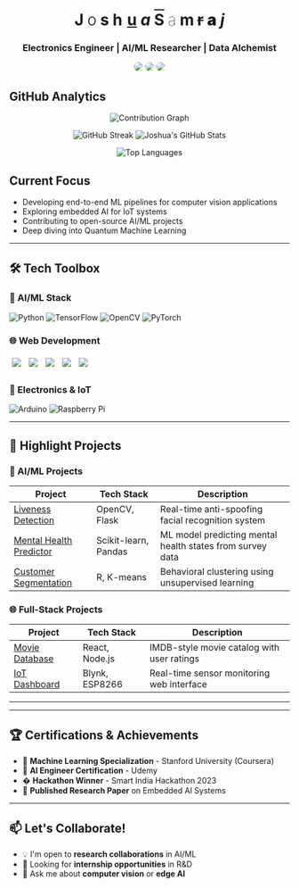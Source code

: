 <h1 align="center">
  <span>J</span>
  <span style="font-weight: 300">o</span>
  <span style="font-weight: 700">s</span>
  <span style="letter-spacing: 2px">h</span>
  <span style="text-decoration: underline">u</span>
  <span style="font-style: italic">a</span>
  <span> </span>
  <span style="text-decoration: overline">S</span>
  <span style="font-weight: 100">a</span>
  <span style="letter-spacing: -1px">m</span>
  <span style="text-decoration: line-through">r</span>
  <span style="font-weight: 900">a</span>
  <span style="font-style: oblique">j</span>
</h1>
<h3 align="center">Electronics Engineer | AI/ML Researcher | Data Alchemist</h3>
<p align="center">
  <a href="https://www.linkedin.com/in/joshua-samraj-j-64a316263"><img src="https://img.shields.io/badge/LinkedIn-0A66C2?style=for-the-badge&logo=linkedin&logoColor=white" style="transition: all 0.3s; border-radius: 8px;" onmouseover="this.style.transform='scale(1.05)';this.style.boxShadow='0 0 10px rgba(10,102,194,0.5)'" onmouseout="this.style.transform='scale(1)';this.style.boxShadow='none'"/></a>
  <a href="mailto:j.joshuasamraj@gmail.com"><img src="https://img.shields.io/badge/Gmail-EA4335?style=for-the-badge&logo=gmail&logoColor=white" style="transition: all 0.3s; border-radius: 8px;" onmouseover="this.style.transform='scale(1.05)';this.style.boxShadow='0 0 10px rgba(234,67,53,0.5)'" onmouseout="this.style.transform='scale(1)';this.style.boxShadow='none'"/></a>
  <a href="[YOUR_PORTFOLIO_URL_HERE](https://static-portfolio-six.vercel.app)"><img src="https://img.shields.io/badge/Portfolio-FF5722?style=for-the-badge&logo=about.me&logoColor=white" style="transition: all 0.3s; border-radius: 8px;" onmouseover="this.style.transform='scale(1.05)';this.style.boxShadow='0 0 10px rgba(255,87,34,0.5)'" onmouseout="this.style.transform='scale(1)';this.style.boxShadow='none'"/></a>
</p>

##  GitHub Analytics

<div align="center">
  
  ![Contribution Graph](https://github-readme-activity-graph.vercel.app/graph?username=Joshua-Samraj&theme=react-dark&hide_border=true&area=true)

  ![GitHub Streak](https://github-readme-streak-stats.herokuapp.com/?user=Joshua-Samraj&theme=radical&hide_border=true)
  ![Joshua's GitHub Stats](https://github-readme-stats.vercel.app/api?username=Joshua-Samraj&show_icons=true&count_private=true&theme=radical&hide_border=true)
  
  ![Top Languages](https://github-readme-stats.vercel.app/api/top-langs/?username=Joshua-Samraj&layout=compact&theme=radical&hide_border=true)
  

</div>


##  Current Focus

-  Developing end-to-end ML pipelines for computer vision applications  
-  Exploring embedded AI for IoT systems  
-  Contributing to open-source AI/ML projects  
-  Deep diving into Quantum Machine Learning  

---

## 🛠️ Tech Toolbox

### 🤖 AI/ML Stack
![Python](https://img.shields.io/badge/Python-3776AB?style=flat-square&logo=python&logoColor=white)
![TensorFlow](https://img.shields.io/badge/TensorFlow-FF6F00?style=flat-square&logo=tensorflow&logoColor=white)
![OpenCV](https://img.shields.io/badge/OpenCV-5C3EE8?style=flat-square&logo=opencv&logoColor=white)
![PyTorch](https://img.shields.io/badge/PyTorch-EE4C2C?style=flat-square&logo=pytorch&logoColor=white)

### 🌐 Web Development
<p align="left">
  <a href="#"><img src="https://img.shields.io/badge/Flask-000000?style=for-the-badge&logo=flask&logoColor=white" style="margin: 5px; transition: all 0.3s;" onmouseover="this.style.transform='scale(1.1)'" onmouseout="this.style.transform='scale(1)'"/></a>
  <a href="#"><img src="https://img.shields.io/badge/Django-092E20?style=for-the-badge&logo=django&logoColor=white" style="margin: 5px; transition: all 0.3s;" onmouseover="this.style.transform='scale(1.1)'" onmouseout="this.style.transform='scale(1)'"/></a>
  <a href="#"><img src="https://img.shields.io/badge/React-61DAFB?style=for-the-badge&logo=react&logoColor=black" style="margin: 5px; transition: all 0.3s;" onmouseover="this.style.transform='scale(1.1)'" onmouseout="this.style.transform='scale(1)'"/></a>
  <a href="#"><img src="https://img.shields.io/badge/Streamlit-FF4B4B?style=for-the-badge&logo=streamlit&logoColor=white" style="margin: 5px; transition: all 0.3s;" onmouseover="this.style.transform='scale(1.1)'" onmouseout="this.style.transform='scale(1)'"/></a>
  <a href="#"><img src="https://img.shields.io/badge/MongoDB-47A248?style=for-the-badge&logo=mongodb&logoColor=white" style="margin: 5px; transition: all 0.3s;" onmouseover="this.style.transform='scale(1.1)'" onmouseout="this.style.transform='scale(1)'"/></a>
</p>

### 🔌 Electronics & IoT
![Arduino](https://img.shields.io/badge/Arduino-00979D?style=flat-square&logo=arduino&logoColor=white)
![Raspberry Pi](https://img.shields.io/badge/Raspberry%20Pi-C51A4A?style=flat-square&logo=raspberrypi&logoColor=white)

---

## 🎯 Highlight Projects

### 🧠 AI/ML Projects
| Project | Tech Stack | Description |
|---------|------------|-------------|
| [Liveness Detection](https://github.com/Joshua-Samraj/Flask-Liviness-detection) | OpenCV, Flask | Real-time anti-spoofing facial recognition system |
| [Mental Health Predictor](https://github.com/Joshua-Samraj/mental_health_pred) | Scikit-learn, Pandas | ML model predicting mental health states from survey data |
| [Customer Segmentation](https://github.com/Joshua-Samraj/Customer_Segmentation_R) | R, K-means | Behavioral clustering using unsupervised learning |

### 🌐 Full-Stack Projects
| Project | Tech Stack | Description |
|---------|------------|-------------|
| [Movie Database](https://github.com/Joshua-Samraj/Movie-Database-v2.0) | React, Node.js | IMDB-style movie catalog with user ratings |
| [IoT Dashboard](https://github.com/Joshua-Samraj) | Blynk, ESP8266 | Real-time sensor monitoring web interface |

---



---

## 🏆 Certifications & Achievements

- 🥇 **Machine Learning Specialization** - Stanford University (Coursera)
- 🥈 **AI Engineer Certification** - Udemy
- � **Hackathon Winner** - Smart India Hackathon 2023
- 📜 **Published Research Paper** on Embedded AI Systems

---

## 📫 Let's Collaborate!

- 💡 I'm open to **research collaborations** in AI/ML
- 🤝 Looking for **internship opportunities** in R&D
- 💬 Ask me about **computer vision** or **edge AI**

